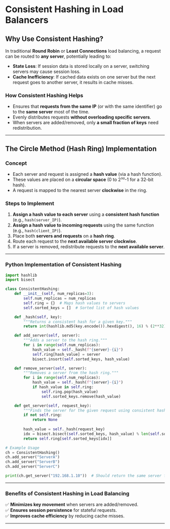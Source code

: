 # **Consistent Hashing in Load Balancers**  

## **Why Use Consistent Hashing?**  
In traditional **Round Robin** or **Least Connections** load balancing, a request can be routed to **any server**, potentially leading to:  
- **State Loss**: If session data is stored locally on a server, switching servers may cause session loss.  
- **Cache Inefficiency**: If cached data exists on one server but the next request goes to another server, it results in cache misses.  

### **How Consistent Hashing Helps**  
- Ensures that **requests from the same IP** (or with the same identifier) go to the **same server** most of the time.  
- Evenly distributes requests **without overloading specific servers**.  
- When servers are added/removed, only **a small fraction of keys** need redistribution.  

---

## **The Circle Method (Hash Ring) Implementation**  

### **Concept**  
- Each server and request is assigned a **hash value** (via a hash function).  
- These values are placed on a **circular space** (0 to 2³²-1 for a 32-bit hash).  
- A request is mapped to the nearest server **clockwise** in the ring.  

### **Steps to Implement**  
1. **Assign a hash value to each server** using a **consistent hash function** (e.g., `hash(server_IP)`).  
2. **Assign a hash value to incoming requests** using the same function (e.g., `hash(client_IP)`).  
3. Place both **servers and requests** on a **hash ring**.  
4. Route each request to the **next available server clockwise**.  
5. If a server is removed, redistribute requests to the **next available server**.  

---

### **Python Implementation of Consistent Hashing**  
```python
import hashlib
import bisect

class ConsistentHashing:
    def __init__(self, num_replicas=3):
        self.num_replicas = num_replicas
        self.ring = {}  # Maps hash values to servers
        self.sorted_keys = []  # Sorted list of hash values

    def _hash(self, key):
        """Returns a consistent hash for a given key."""
        return int(hashlib.md5(key.encode()).hexdigest(), 16) % (2**32)

    def add_server(self, server):
        """Adds a server to the hash ring."""
        for i in range(self.num_replicas):
            hash_value = self._hash(f"{server}-{i}")
            self.ring[hash_value] = server
            bisect.insort(self.sorted_keys, hash_value)

    def remove_server(self, server):
        """Removes a server from the hash ring."""
        for i in range(self.num_replicas):
            hash_value = self._hash(f"{server}-{i}")
            if hash_value in self.ring:
                self.ring.pop(hash_value)
                self.sorted_keys.remove(hash_value)

    def get_server(self, request_key):
        """Finds the server for the given request using consistent hashing."""
        if not self.ring:
            return None
        
        hash_value = self._hash(request_key)
        idx = bisect.bisect(self.sorted_keys, hash_value) % len(self.sorted_keys)
        return self.ring[self.sorted_keys[idx]]

# Example Usage
ch = ConsistentHashing()
ch.add_server("ServerA")
ch.add_server("ServerB")
ch.add_server("ServerC")

print(ch.get_server("192.168.1.10"))  # Should return the same server for the same IP
```

---

### **Benefits of Consistent Hashing in Load Balancing**  
✅ **Minimizes key movement** when servers are added/removed.  
✅ **Ensures session persistence** for stateful requests.  
✅ **Improves cache efficiency** by reducing cache misses.  

---

